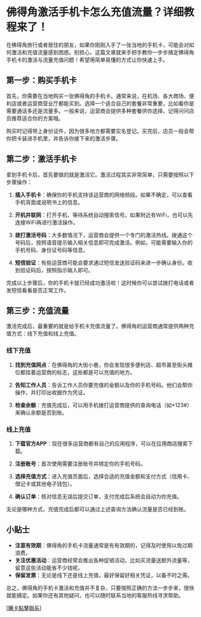 # 佛得角激活手机卡怎么充值流量？详细教程来了！

在佛得角旅行或者居住的朋友，如果你刚刚入手了一张当地的手机卡，可能会对如何激活和充值流量感到困惑。别担心，这篇文章就来手把手教你一步步搞定佛得角手机卡的激活与流量充值问题！希望用简单易懂的方式让你快速上手。

## 第一步：购买手机卡

首先，你需要在当地购买一张佛得角的手机卡。通常来说，在机场、各大商场、便利店或者运营商营业厅都能买到。选择一个适合自己的套餐非常重要，比如看你是需要通话多还是流量多。一般来说，运营商会提供多种套餐供你选择，记得问问店员推荐适合你的方案哦。

购买时记得带上身份证件，因为很多地方都需要实名登记。买完后，店员一般会帮你把卡装进手机里，并告诉你接下来的激活步骤。

## 第二步：激活手机卡

拿到手机卡后，首先要做的就是激活它。激活过程其实非常简单，只需要按照以下步骤操作：

1. **插入手机卡**：确保你的手机支持该运营商的网络频段。如果不确定，可以查看手机背面或说明书上的信息。
   
2. **开机并联网**：打开手机，等待系统自动搜索信号。如果附近有WiFi，也可以先连接WiFi再进行激活操作。

3. **拨打激活号码**：大多数情况下，运营商会提供一个专门的激活热线。拨通这个号码后，按照语音提示输入相关信息即可完成激活。例如，可能需要输入你的手机号码、身份证号码等信息。

4. **短信验证**：有些运营商可能会要求通过短信发送验证码来进一步确认身份。收到验证码后，按照指示输入即可。

完成以上步骤后，你的手机卡就已经成功激活啦！这时候你可以尝试拨打电话或者发短信看看是否正常工作。

## 第三步：充值流量

激活完成后，最重要的就是给手机卡充值流量了。佛得角的运营商通常提供两种充值方式：线下充值和线上充值。

### 线下充值

1. **找到充值网点**：在佛得角的大街小巷，你会发现很多便利店、超市甚至街头摊位都挂着运营商的标志，这些都是可以充值的地方。

2. **告知工作人员**：告诉工作人员你要充值的金额以及你的手机号码。他们会帮你操作，并打印出收据作为凭证。

3. **检查余额**：充值完成后，可以用手机拨打运营商提供的查询电话（如*123#）来确认余额是否到账。

### 线上充值

1. **下载官方APP**：现在很多运营商都有自己的应用程序，可以在应用商店搜索下载。

2. **注册账号**：首次使用需要注册账号并绑定你的手机号码。

3. **选择充值方式**：进入充值页面后，选择合适的充值金额和支付方式（信用卡、借记卡或其他电子钱包）。

4. **确认订单**：核对信息无误后提交订单，支付完成后系统会自动为你充值。

无论是哪种方式，充值完成后都可以通过上述查询方法确认流量是否已经到账。

## 小贴士

- **注意有效期**：佛得角的手机卡流量通常是有有效期的，记得及时使用以免过期浪费。
- **关注优惠活动**：运营商经常会推出各种促销活动，比如买流量送额外流量等，留意这些活动能省不少钱呢。
- **保留发票**：无论是线下还是线上充值，最好保留好相关凭证，以备不时之需。

总之，佛得角的手机卡激活和充值并不复杂，只要按照正确的方法一步步来，很快就能搞定。如果你还有其他疑问，也可以随时联系当地的客服热线寻求帮助。

[[購卡點擊聯系](https://t.me/s/esim1088)]